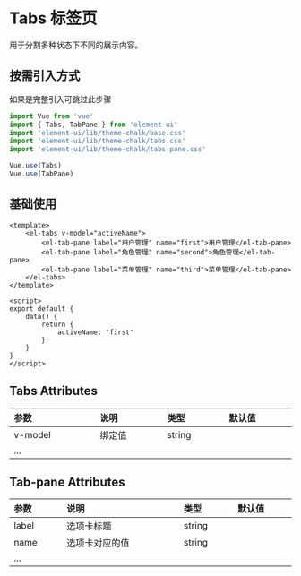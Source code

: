 <script setup>
import Demo1 from "./tabs/Demo1.vue"
import { loginRead } from '@/utils/login-read'

loginRead('u10019')
</script>

# <AppCode code="143" /> Tabs 标签页

<ClientOnly><AppRead code="u10019" /></ClientOnly>

用于分割多种状态下不同的展示内容。

## 按需引入方式

如果是完整引入可跳过此步骤

```javascript
import Vue from 'vue'
import { Tabs, TabPane } from 'element-ui'
import 'element-ui/lib/theme-chalk/base.css'
import 'element-ui/lib/theme-chalk/tabs.css'
import 'element-ui/lib/theme-chalk/tabs-pane.css'

Vue.use(Tabs)
Vue.use(TabPane)
```

## 基础使用

```vue
<template>
    <el-tabs v-model="activeName">
        <el-tab-pane label="用户管理" name="first">用户管理</el-tab-pane>
        <el-tab-pane label="角色管理" name="second">角色管理</el-tab-pane>
        <el-tab-pane label="菜单管理" name="third">菜单管理</el-tab-pane>
    </el-tabs>
</template>

<script>
export default {
    data() {
        return {
            activeName: 'first'
        }
    }
}
</script>
```

<AppCardBlank>
    <Demo1 />
</AppCardBlank>

## Tabs Attributes

<table border="0" cellspacing="0" cellpadding="0" width="100%" style="display:table;text-align:left;">
    <thead>
        <tr>
            <th>参数</th>
            <th>说明</th>
            <th>类型</th>
            <th>默认值</th>
        </tr>
    </thead>
    <tbody>
        <tr>
            <td>v-model</td>
            <td>绑定值</td>
            <td>string</td>
            <td></td>
        </tr>
        <tr>
            <td>...</td>
            <td></td>
            <td></td>
            <td></td>
        </tr>
    </tbody>
</table>

## Tab-pane Attributes

<table border="0" cellspacing="0" cellpadding="0" width="100%" style="display:table;text-align:left;">
    <thead>
        <tr>
            <th>参数</th>
            <th>说明</th>
            <th>类型</th>
            <th>默认值</th>
        </tr>
    </thead>
    <tbody>
        <tr>
            <td>label</td>
            <td>选项卡标题</td>
            <td>string</td>
            <td></td>
        </tr>
        <tr>
            <td>name</td>
            <td>选项卡对应的值</td>
            <td>string</td>
            <td></td>
        </tr>
        <tr>
            <td>...</td>
            <td></td>
            <td></td>
            <td></td>
        </tr>
    </tbody>
</table>

<AppComment />